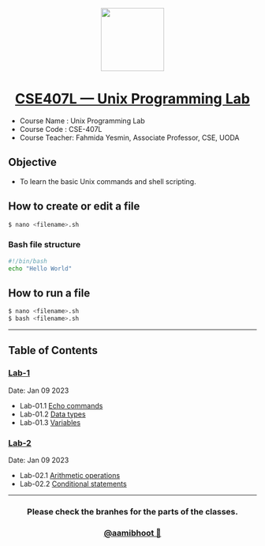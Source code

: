 <p align="center">
  <a href="[Aami Bhoot](https://github.com/aamibhoot)">
    <img src="https://avatars.githubusercontent.com/u/114091226?s=1000" height="128">
    <h1 align="center">CSE407L — Unix Programming Lab</h1>
 </h1>
  </a>
</p>

- Course Name : Unix Programming Lab
- Course Code : CSE-407L
- Course Teacher:
  Fahmida Yesmin,
  Associate Professor, CSE, UODA

## Objective

- To learn the basic Unix commands and shell scripting.

## How to create or edit a file

```bash
$ nano <filename>.sh
```

### Bash file structure

```bash
#!/bin/bash
echo "Hello World"
```

## How to run a file

```bash
$ nano <filename>.sh
$ bash <filename>.sh
```
---
## Table of Contents

### [Lab-1](/Lab-1/)
Date: Jan 09 2023
- Lab-01.1 [Echo commands](/Lab-1/lec01.1_echo.sh)
- Lab-01.2 [Data types](/Lab-1/lec01.2_data_types.sh)
- Lab-01.3 [Variables](/Lab-1/lec01.2_variables.sh)

### [Lab-2](/Lab-2/)
Date: Jan 09 2023
- Lab-02.1 [Arithmetic operations](/Lab-2/lec02.1_arithmetic_operations.sh)
- Lab-02.2 [Conditional statements](/Lab-2/lec02.2_conditional_statements.sh)

---
<h3 align="center">
Please check the branhes for the parts of the classes.
</h3>

<h3 align="center">
   <a href="[Aami Bhoot](https://github.com/aamibhoot)">
    @aamibhoot 👻
    </a>
</h3>
